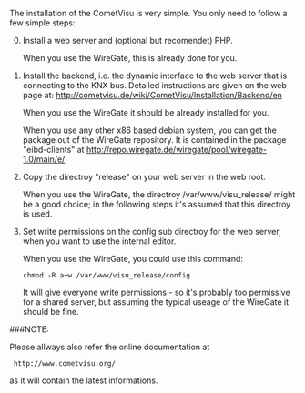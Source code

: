 The installation of the CometVisu is very simple. You only need to follow a
few simple steps:

0. Install a web server and (optional but recomendet) PHP.

   When you use the WireGate, this is already done for you.
   
1. Install the backend, i.e. the dynamic interface to the web server that is
   connecting to the KNX bus.
   Detailed instructions are given on the web page at:
       http://cometvisu.de/wiki/CometVisu/Installation/Backend/en
  
   When you use the WireGate it should be already installed for you.
   
   When you use any other x86 based debian system, you can get the package
   out of the WireGate repository. It is contained in the package "eibd-clients"
   at http://repo.wiregate.de/wiregate/pool/wiregate-1.0/main/e/
   
2. Copy the directroy "release" on your web server in the web root.
   
   When you use the WireGate, the directroy /var/www/visu_release/ might be
   a good choice; in the following steps it's assumed that this directroy is
   used.

3. Set write permissions on the config sub directroy for the web server, when
   you want to use the internal editor.

   When you use the WireGate, you could use this command:
   
       chmod -R a+w /var/www/visu_release/config
       
   It will give everyone write permissions - so it's probably too permissive
   for a shared server, but assuming the typical useage of the WireGate it
   should be fine.
   
###NOTE:

Please allways also refer the online documentation at 

     http://www.cometvisu.org/

as it will contain the latest informations.
